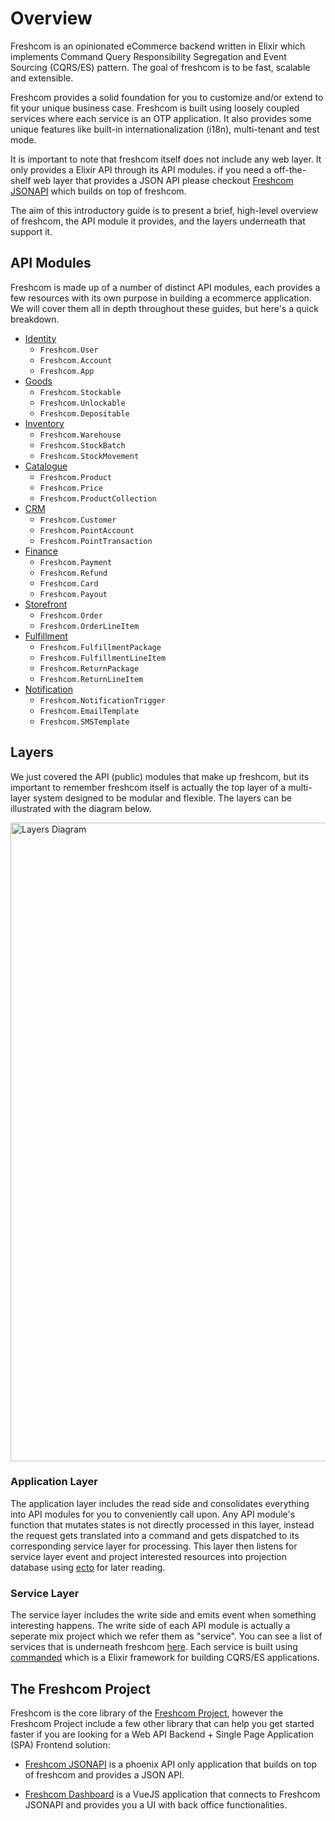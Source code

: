 # Overview

Freshcom is an opinionated eCommerce backend written in Elixir which implements
Command Query Responsibility Segregation and Event Sourcing (CQRS/ES) pattern.
The goal of freshcom is to be fast, scalable and extensible.

Freshcom provides a solid foundation for you to customize and/or extend to fit your
unique business case. Freshcom is built using loosely coupled services where each
service is an OTP application. It also provides some unique features like built-in
internationalization (i18n), multi-tenant and test mode.

It is important to note that freshcom itself does not include any web layer. It only
provides a Elixir API through its API modules. if you need a off-the-shelf web layer
that provides a JSON API please checkout [Freshcom JSONAPI](https://github.com/freshcom/freshcom_web)
which builds on top of freshcom.

The aim of this introductory guide is to present a brief, high-level overview of freshcom,
the API module it provides, and the layers underneath that support it.

## API Modules

Freshcom is made up of a number of distinct API modules, each provides a few resources
with its own purpose in building a ecommerce application. We will cover them all
in depth throughout these guides, but here's a quick breakdown.

- [Identity](Freshcom.Identity.html)
  - `Freshcom.User`
  - `Freshcom.Account`
  - `Freshcom.App`
- [Goods](Freshcom.Goods.html)
  - `Freshcom.Stockable`
  - `Freshcom.Unlockable`
  - `Freshcom.Depositable`
- [Inventory](Freshcom.Inventory.html)
  - `Freshcom.Warehouse`
  - `Freshcom.StockBatch`
  - `Freshcom.StockMovement`
- [Catalogue](Freshcom.Catalogue.html)
  - `Freshcom.Product`
  - `Freshcom.Price`
  - `Freshcom.ProductCollection`
- [CRM](Freshcom.CRM.html)
  - `Freshcom.Customer`
  - `Freshcom.PointAccount`
  - `Freshcom.PointTransaction`
- [Finance](Freshcom.Finance.html)
  - `Freshcom.Payment`
  - `Freshcom.Refund`
  - `Freshcom.Card`
  - `Freshcom.Payout`
- [Storefront](Freshcom.Storefront.html)
  - `Freshcom.Order`
  - `Freshcom.OrderLineItem`
- [Fulfillment](Freshcom.Fulfillment.html)
  - `Freshcom.FulfillmentPackage`
  - `Freshcom.FulfillmentLineItem`
  - `Freshcom.ReturnPackage`
  - `Freshcom.ReturnLineItem`
- [Notification](Freshcom.Notification.html)
  - `Freshcom.NotificationTrigger`
  - `Freshcom.EmailTemplate`
  - `Freshcom.SMSTemplate`

## Layers

We just covered the API (public) modules that make up freshcom, but its important to
remember freshcom itself is actually the top layer of a multi-layer system designed
to be modular and flexible. The layers can be illustrated with the diagram below.

<img alt="Layers Diagram" src="images/introduction/layers.png" width="1022px">

### Application Layer

The application layer includes the read side and consolidates everything into API
modules for you to conveniently call upon. Any API module's function that mutates
states is not directly processed in this layer, instead the request gets translated
into a command and gets dispatched to its corresponding service layer for processing.
This layer then listens for service layer event and project interested resources into
projection database using [ecto](https://github.com/elixir-ecto/ecto) for later reading.

### Service Layer

The service layer includes the write side and emits event when something interesting
happens. The write side of each API module is actually a seperate mix project which
we refer them as "service". You can see a list of services that
is underneath freshcom [here](https://github.com/freshcom/freshcom/tree/master/services).
Each service is built using [commanded](https://github.com/commanded/commanded)
which is a Elixir framework for building CQRS/ES applications.

## The Freshcom Project

Freshcom is the core library of the [Freshcom Project](https://github.com/freshcom),
however the Freshcom Project include a few other library that can help you get
started faster if you are looking for a Web API Backend + Single Page Application (SPA)
Frontend solution:

- [Freshcom JSONAPI](https://github.com/freshcom/freshcom_web) is a phoenix API only application
that builds on top of freshcom and provides a JSON API.

- [Freshcom Dashboard](https://github.com/freshcom/freshcom_dashboard) is a VueJS application
that connects to Freshcom JSONAPI and provides you a UI with back office functionalities.
